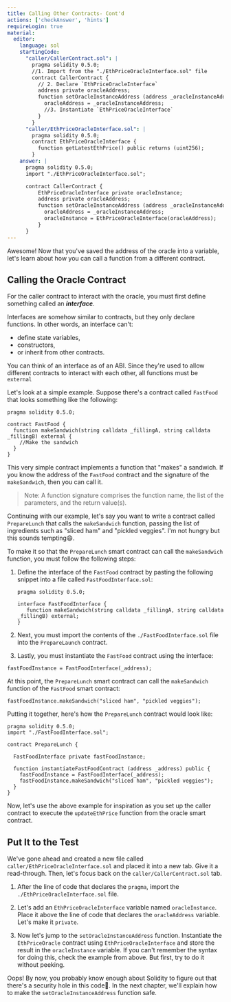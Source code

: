```yaml
---
title: Calling Other Contracts- Cont'd
actions: ['checkAnswer', 'hints']
requireLogin: true
material:
  editor:
    language: sol
    startingCode:
      "caller/CallerContract.sol": |
        pragma solidity 0.5.0;
        //1. Import from the "./EthPriceOracleInterface.sol" file
        contract CallerContract {
          // 2. Declare `EthPriceOracleInterface`
          address private oracleAddress;
          function setOracleInstanceAddress (address _oracleInstanceAddress) public {
            oracleAddress = _oracleInstanceAddress;
            //3. Instantiate `EthPriceOracleInterface`
          }
        }
      "caller/EthPriceOracleInterface.sol": |
        pragma solidity 0.5.0;
        contract EthPriceOracleInterface {
          function getLatestEthPrice() public returns (uint256);
        }
    answer: |
      pragma solidity 0.5.0;
      import "./EthPriceOracleInterface.sol";

      contract CallerContract {
          EthPriceOracleInterface private oracleInstance;
          address private oracleAddress;
          function setOracleInstanceAddress (address _oracleInstanceAddress) public {
            oracleAddress = _oracleInstanceAddress;
            oracleInstance = EthPriceOracleInterface(oracleAddress);
          }
      }
---
```


Awesome! Now that you've saved the address of the oracle into a variable, let's learn about how you can call a function from a different contract.

## Calling the Oracle Contract

For the caller contract to interact with the oracle, you must first define something called an ***interface***.

Interfaces are somehow similar to contracts, but they only declare functions. In other words, an interface can't:
* define state variables,
* constructors,
* or inherit from other contracts.

You can think of an interface as of an ABI. Since they're used to allow different contracts to interact with each other, all functions must be `external`

Let's look at a simple example. Suppose there's a contract called `FastFood` that looks something like the following:

```sol
pragma solidity 0.5.0;

contract FastFood {
  function makeSandwich(string calldata _fillingA, string calldata _fillingB) external {
    //Make the sandwich
  }
}
```

This very simple contract implements a function that "makes" a sandwich. If you know the address of the `FastFood` contract and the signature of the `makeSandwich`, then you can call it.

>Note: A function signature comprises the function name, the list of the parameters, and the return value(s).

Continuing with our example, let's say you want to write a contract called `PrepareLunch` that calls the `makeSandwich` function, passing the list of ingredients such as "sliced ham" and "pickled veggies". I'm not hungry but this sounds tempting😄.

To make it so that the `PrepareLunch` smart contract can call the `makeSandwich` function, you must follow the following steps:

1. Define the interface of the `FastFood` contract by pasting the following snippet into a file called `FastFoodInterface.sol`:

   ```solidity
   pragma solidity 0.5.0;

   interface FastFoodInterface {
      function makeSandwich(string calldata _fillingA, string calldata _fillingB) external;
   }
   ```

2. Next, you must import the contents of the `./FastFoodInterface.sol` file into the `PrepareLaunch` contract.

3. Lastly, you must instantiate the `FastFood` contract using the interface:

  ```solidity
  fastFoodInstance = FastFoodInterface(_address);
  ```

At this point, the `PrepareLunch` smart contract can call the `makeSandwich` function of the `FastFood` smart contract:

  ```solidity
  fastFoodInstance.makeSandwich("sliced ham", "pickled veggies");
  ```

Putting it together, here's how the `PrepareLunch` contract would look like:

```sol
pragma solidity 0.5.0;
import "./FastFoodInterface.sol";

contract PrepareLunch {

  FastFoodInterface private fastFoodInstance;

  function instantiateFastFoodContract (address _address) public {
    fastFoodInstance = FastFoodInterface(_address);
    fastFoodInstance.makeSandwich("sliced ham", "pickled veggies");
  }
}
```

Now, let's use the above example for inspiration as you set up the caller contract to execute the `updateEthPrice` function from the oracle smart contract.

## Put It to the Test

We've gone ahead and created a new file called `caller/EthPriceOracleInterface.sol` and placed it into a new tab. Give it a read-through. Then, let's focus back on the `caller/CallerContract.sol` tab.

1. After the line of code that declares the `pragma`, import the `./EthPriceOracleInterface.sol` file.

2. Let's add an `EthPriceOracleInterface` variable named  `oracleInstance`. Place it above the line of code that declares the `oracleAddress` variable. Let's make it `private`.

3. Now let's jump to the `setOracleInstanceAddress` function. Instantiate the `EthPriceOracle` contract using `EthPriceOracleInterface` and store the result in the `oracleInstance` variable. If you can't remember the syntax for doing this, check the example from above. But first, try to do it without peeking.

Oops! By now, you probably know enough about Solidity to figure out that there's a security hole in this code🤯. In the next chapter, we'll explain how to make the `setOracleInstanceAddress` function safe.
